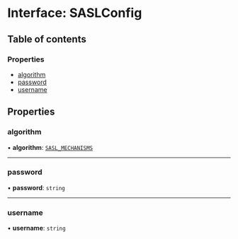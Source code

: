 # Interface: SASLConfig

## Table of contents

### Properties

- [algorithm](SASLConfig.md#algorithm)
- [password](SASLConfig.md#password)
- [username](SASLConfig.md#username)

## Properties

### algorithm

• **algorithm**: [`SASL_MECHANISMS`](../enums/SASL_MECHANISMS.md)

___

### password

• **password**: `string`

___

### username

• **username**: `string`
